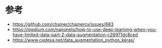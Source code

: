 # 参考
- https://github.com/chainer/chainercv/issues/683
- https://medium.com/nanonets/how-to-use-deep-learning-when-you-have-limited-data-part-2-data-augmentation-c26971dc8ced
- https://www.codexa.net/data_augmentation_python_keras/